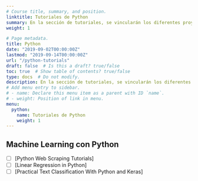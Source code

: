 ```yaml
---
# Course title, summary, and position.
linktitle: Tutoriales de Python
summary: En la sección de tutoriales, se vincularán los diferentes proyectos realizados, así como los tutoriales de IoT, Raspberry, Python, R, Machine Learning, además de analítica avanzada de datos.
weight: 1

# Page metadata.
title: Python
date: "2019-09-02T00:00:00Z"
lastmod: "2019-09-14T00:00:00Z"
url: "/python-tutorials"
draft: false  # Is this a draft? true/false
toc: true  # Show table of contents? true/false
type: docs  # Do not modify.
description: En la sección de tutoriales, se vincularán los diferentes proyectos realizados, así como los tutoriales de IoT, Raspberry, Python, R, Machine Learning, además de analítica avanzada de datos.
# Add menu entry to sidebar.
# - name: Declare this menu item as a parent with ID `name`.
# - weight: Position of link in menu.
menu:
  python:
    name: Tutoriales de Python
    weight: 1
---
```


## Machine Learning con Python

* [ ] [Python Web Scraping Tutorials]
* [ ] [Linear Regression in Python]
* [ ] [Practical Text Classification With Python and Keras]
